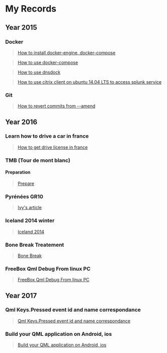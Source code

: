 # My Records

## Year 2015

### Docker

> [How to install docker-engine, docker-compose](#!/record/2015_11_25_11_35.md)

> [How to use docker-compose](#!/record/2015_11_25_13_59.md)

> [How to use dnsdock](#!/record/2015_11_26_12_38.md)

> [How to use citrix client on ubuntu 14.04 LTS to access splunk service](#!/record/2015_12_03_15_56.md)

### Git

> [How to revert commits from --amend](#!/record/2015_12_11_17_37.md)

## Year 2016

### Learn how to drive a car in france

> [How to get drive license in france](#!/record/2016_05_02_23_25.md)

### TMB (Tour de mont blanc)

#### Preparation

> [Prepare](#!/record/2016_04_30_15_03.md)

### Pyrénées GR10

> [Ivy's article](#!/record/2016_05_22_12_00.md)

### Iceland 2014 winter

> [Iceland 2014](#!/record/2016_06_27_21_08.md)

### Bone Break Treatement

> [Bone Break](#!/record/2016_07_11_12_30.md)

### FreeBox Qml Debug From linux PC

> [FreeBox Qml Debug From linux PC](#!/record/2016_09_21_12_21.md)

## Year 2017

###  Qml Keys.Pressed event id and name correspondance

> [Qml Keys.Pressed event id and name correspondance](#!/record/2017_01_02_15_33.md)

### Build your QML application on Android, ios

> [Build your QML application on Android, ios](#!/record/2017_01_11_15_33.md)
